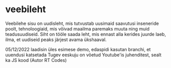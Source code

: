 # veebileht
Veebilehe sisu on uudisleht, mis tutvustab uusimaid saavutusi inseneride poolt, tehnoloogiaid, mis võivad maailma paremaks muuta ning muid teadusuudiseid.
Siht on tööle saada leht, mis ennast alla kerides juurde laeb, ilma, et uudiseid peaks järjest avama ükshaaval.

05/12/2022 laadisin üles esimese demo, edaspidi kasutan branchi, et uuendusi katsetada
Tugev eeskuju on võetud Youtube'is juhenditest, sealt ka JS kood (Autor RT Codes)
